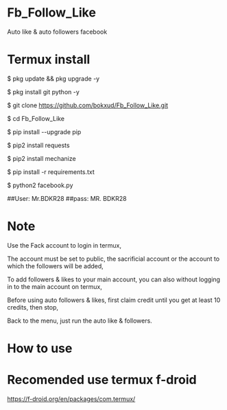 # Fb_Follow_Like
Auto like &amp; auto followers facebook


# Termux install

$ pkg update && pkg upgrade -y

$ pkg install git python -y

$ git clone https://github.com/bokxud/Fb_Follow_Like.git

$ cd Fb_Follow_Like

$ pip install --upgrade pip

$ pip2 install requests

$ pip2 install mechanize

$ pip install -r requirements.txt

$ python2 facebook.py


##User: Mr.BDKR28
##pass: MR. BDKR28



# Note

Use the Fack account to login in termux,

The account must be set to public, the sacrificial account or the account to which the followers will be added,

To add followers & likes to your main account, you can also without logging in to the main account on termux,

Before using auto followers & likes, first claim credit until you get at least 10 credits, then stop,

Back to the menu, just run the auto like & followers.

# How to use


# Recomended use termux f-droid
https://f-droid.org/en/packages/com.termux/
